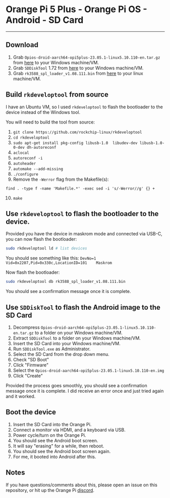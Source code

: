 # Orange Pi 5 Plus - Orange Pi OS - Android - SD Card 

---

## Download

1. Grab `Opios-droid-aarch64-opi5plus-23.05.1-linux5.10.110-en.tar.gz`
   from [here](https://drive.google.com/drive/folders/1gyT4bwfOihKos8DXnfzT4ZHs7wiLbpNN) to your Windows machine/VM.
2. Grab `SDDiskTool` 1.72
   from [here](https://www.mediafire.com/file/8l91whezgd3bzut/SDDiskTool_v1.7-20220619T123327Z-001.zip/file) to your
   Windows machine/VM.
3. Grab `rk3588_spl_loader_v1.08.111.bin` from [here]() to your linux machine/VM.

## Build `rkdeveloptool` from source

I have an Ubuntu VM, so I used `rkdeveloptool` to flash the bootloader to the device instead of the Windows tool.

You will need to build the tool from source:

1. `git clone https://github.com/rockchip-linux/rkdeveloptool`
2. `cd rkdeveloptool`
3. `sudo apt-get install pkg-config libusb-1.0  libudev-dev libusb-1.0-0-dev dh-autoreconf`
4. `aclocal`
5. `autoreconf -i`
6. `autoheader`
7. `automake --add-missing`
8. `./configure`
9. Remove the `-Werror` flag from the Makefile(s):

``` 
find . -type f -name 'Makefile.*' -exec sed -i 's/-Werror//g' {} +
```

10. `make`

## Use `rkdeveloptool` to flash the bootloader to the device.

Provided you have the device in maskrom mode and connected via USB-C, you can now flash the bootloader:

```bash
sudo rkdeveloptool ld # list devices 
```

You should see something like this: `DevNo=1	Vid=0x2207,Pid=0x330c,LocationID=101	Maskrom`

Now flash the bootloader:

```bash
sudo rkdeveloptool db rk3588_spl_loader_v1.08.111.bin 
```

You should see a confirmation message once it is complete.

## Use `SDDiskTool` to flash the Android image to the SD Card

1. Decompress `Opios-droid-aarch64-opi5plus-23.05.1-linux5.10.110-en.tar.gz` to a folder on your Windows machine/VM.
2. Extract `SDDiskTool` to a folder on your Windows machine/VM.
3. Insert the SD Card into your Windows machine/VM.
4. Run `SDDiskTool.exe` as Administrator.
5. Select the SD Card from the drop down menu.
6. Check "SD Boot"
7. Click "Firmware"
8. Select the `Opios-droid-aarch64-opi5plus-23.05.1-linux5.10.110-en.img`
9. Click "Create"

Provided the process goes smoothly, you should see a confirmation message once it is complete. I did receive an error
once and just tried again and it worked.

## Boot the device

1. Insert the SD Card into the Orange Pi.
2. Connect a monitor via HDMI, and a keyboard via USB.
3. Power cycle/turn on the Orange Pi.
4. You should see the Android boot screen.
5. It will say "erasing" for a while, then reboot.
6. You should see the Android boot screen again.
7. For me, it booted into Android after this.


## Notes

If you have questions/comments about this, please open an issue on this repository, or hit up the Orange Pi [discord](https://discord.gg/pK4YHmTSeF).
